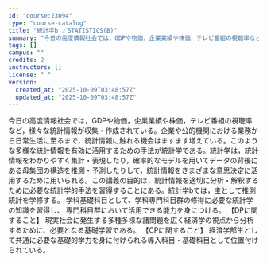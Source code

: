 ```yaml
---
id: "course:23094"
type: "course-catalog"
title: "統計学b ／STATISTICS(B)"
summary: "今日の高度情報社会では，GDPや物価，企業業績や株価，テレビ番組の視聴率など，様々な統計情報が収集・作成されている。企業や公的機関における業務から日常生活に至るまで，統計情報に触れる機会はますます増えている。このような多様な統計情報を有効に…"
tags: []
campus: ""
credits: 2
instructors: []
license: " "
version:
  created_at: "2025-10-09T03:48:57Z"
  updated_at: "2025-10-09T03:48:57Z"
---
```


今日の高度情報社会では，GDPや物価，企業業績や株価，テレビ番組の視聴率など，様々な統計情報が収集・作成されている。企業や公的機関における業務から日常生活に至るまで，統計情報に触れる機会はますます増えている。このような多様な統計情報を有効に活用するための手法が統計学である。統計学は，統計情報をわかりやすく集計・表現したり，確率的なモデルを用いてデータの背後にある母集団の構造を推測・予測したりして，統計情報をさまざまな意思決定に活用するために用いられる。この講義の目的は，統計情報を適切に分析・解釈するために必要な統計学的手法を習得することにある。統計学bでは，主として推測統計を学修する。 学科基礎科目として、学科専門科目群の修得に必要な統計学の知識を習得し、 専門科目群において活用できる能力を身につける。 【DPに関すること】 現実社会に発生する多種多様な諸問題を広く経済学の視点から分析するために、必要となる基礎学習である。 【CPに関すること】 経済学部生として共通に必要な基礎的学力を身に付けられる導入科目・基礎科目として位置付けられている。
